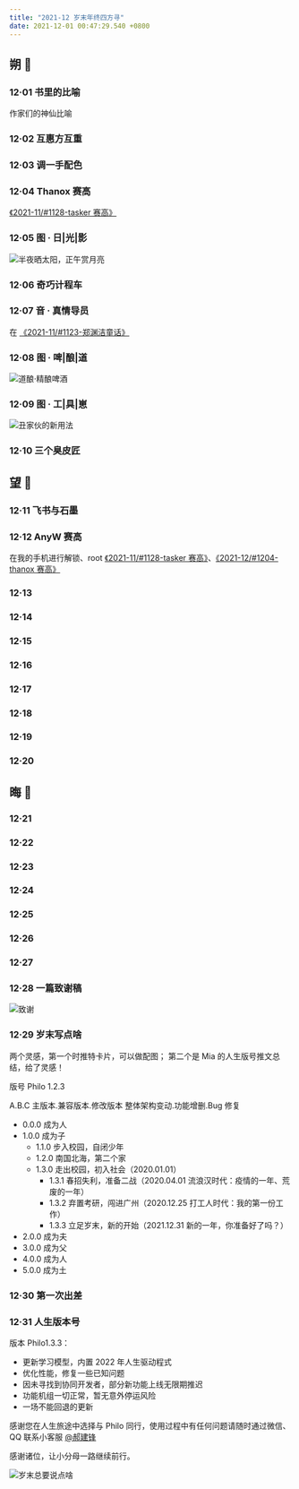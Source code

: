 ```yaml
---
title: "2021-12 岁末年终四方寻"
date: 2021-12-01 00:47:29.540 +0800
---
```


## 朔 🎈

### 12·01 书里的比喻

作家们的神仙比喻

### 12·02 互惠方互重

### 12·03 调一手配色

### 12·04 Thanox 赛高

[《2021-11/#1128-tasker 赛高》](/2021-11/#1128-tasker赛高)

### 12·05 图 · 日|光|影

![半夜晒太阳，正午赏月亮](https://lh3.googleusercontent.com/HtCNzUwV1HXEcOsWLO353JHqX-OglpjF8K3lDzYk4WwuRS1l197pbt59-GV9bX7xRELVZ5XQkRwu-7eqPBaG8xE8z_rPxxHb6ZwGLaaWEipcdGuzoy0nPBzkM80N9VMyAoWyUt13OdRgINcfKAzc9R8ruZM9UTLxLp6AKtCX3sVWJYiZ4LLCFHjcV2wGCuvglN-j7u1vN9bcuE8_miBnmKSlwvGZc022BF6yqibucSD7-DDR4-Ag_spGeTnmeOwOZ13iC1iQVFwO91qBW2lMc82Gu8Qok9LfNOISz4P1n_IiuJPCRTPCi3OFXQx_8wJKREBHEpJGCiTjpM2xuaq0xW2Xxcod3LCENQ5JNckFkIP-UMSGoGa1SIXTj7jl8t6KP2tMc2_QPagGEwLBxoqVxzNrEWiuNoOSw9e1ZQNsj398yHp7vOaEYOK7iYrTQJVgG7-U2mOWc8l1h9Vym2l1ZuhG_qBHpzAqSKrilllxloLQK4Br9yBV9zQOrMiK4IJzkNUxF7achXAUyoomufD4wiCZoPT1uGV05WT24OVnc9LGVUVak6xHXUuwNsqS5_tw10wWRUGQNZhunhvPkNQQ6u4wMfBZgmDcwN05ZnG8wV4g23SrDjCAMMO9_O_2Qi9a28wQXQ6wi0pWcM1iQTdwG1gaSDOzmPkeA7GNN8J2R1U-Zzy4GHJhVmczGuLeQB7AbXX0Xy6HqPt1G3PJCSOvraI=s1048-no?authuser=0)

### 12·06 奇巧计程车

### 12·07 音 · 真情导员

在 [《2021-11/#1123-郑渊洁童话》](/2021-11/#1123-郑渊洁童话)

### 12·08 图 · 啤|酿|道

![道酿·精酿啤酒](https://lh3.googleusercontent.com/GFNHlnsYQWdaCc1KQK3YAakn3UWDI-FVcEv75Dc3TyI1-V8D4VW2sF-kRJIyPwEdRpIjc5W2cgBIF3p-zZXWP_HzGOawKPIv_M5WiyR0GbVTwd3W31ZIuzY_f-xYi820PTon49V7g2F_Hz4m_vcgX9s1LjSLBR2_9AS1HE9r3S0zF_FUQIF77jtP7zeHTFCdKch2gTT4XWjP3eb2kZod8gNsngLAr3sl7njrEfQj6nWb3-waYV0FMYpY8cVgLjhyhK0J-HuyYsEc-vBsKwk28eRfpGruX2AN3TwyU7AeeTRx5IxBrxo4PzdV-QCdLdHBDWM1ndYkXPc_MjRpRy9XhDUH70rpQTqJTLTjX_N6jy8qb-AuJxwQR4UKYtFsw7_KHqCY1W2wT-KFD9BMKMQcEcGTu2cODC2NkNUfHy0fKXVxW_1S9gQ3O10wCke86dBixCFDD6jMHu6vKoQ1Luv0q5jPCntbC_f3vkYimvUpkc7Pyt6ZERnUQNEMTBQqswEplsO2NEA1EFXJLZWrsSHHEKSFZEXTipRWznWn7-_VdmrJ_dDZ3HNxdP7QelwvfyAkNtIJgNRQ2R9iz-Q388G_dx72UX01WqbCXFfdgvtvtf27yybhTriWxgDW0_kH370kKKe84TOTNArqd8kiXCPLTYfGzMz5doGJcxQ1uuU6COyABObhhi8akY1dnXFXo9hmcZmLtbUxnhzHMPqPU1lkTy0=w787-h1048-no?authuser=0)

### 12·09 图 · 工|具|崽

![丑家伙的新用法](https://lh3.googleusercontent.com/0iBHE1_kI6aHJ_4UvvoaC3BKtkMjxPNbRCvJDT1Q-WDoDprn3clFMtkd0HjPEHnlW50v0ypZe7qArDRNhRhkMc43B8xWhwMqmUyphONKOTs_3Xll78Z-7m_v-3hptEP-c-EflkmiP84JJuSmiFdz-lkRWAu1JMu2K5tDzNxT3k9VDxjSRLNHNVIfSdJ0Qhuq5qV1UQ974vZ6gjZ8x_wg7jO80Q5ApWTmaq7jVevA3by0_iy2kh_OtV2juehEWGPWAuIwwMYYbmShpfz6rw_3QzKSz1m3Z-zhyGZoBxnLjAhHNKBm1JlPKSjJ4Uro5mgBllYSvGkBt4y7C-Bp9VokCuyfmlzebdjMk8-34GwRaHtxkHzi7qGaE-UOp82HQhYLhD5YdW7ty-FD6NJbmn1e19jEFFhhBnWoFFwRU3R86o7Fv09j7TtRM6BpbAvyJ43XWzuXtuMCg3nwp64D0rf10u_ZXmX8wnI1HoEKhPGHawCzvbI3w9BIYwD6WQOKwct-1NnFpKBM3MsS27h3zyMNsmSkuk9ew_WFCtYj5CcqzNcZjlrXNiq3tjNgUAlkXaVpf7OlUQn_gRSkrMR6VcTwo0q-O9ALvzTnNsFcSUkgDyX-YGJ0Cld7Pcgbl4i2Vz6HvlpS6JaJXr1kX_oY8sX6dDBphYeS-ZhX-e5HPIRB6GMa5h-wSduCU3pGNZ1WBcZSkmqyravsY-lj3m1f9ORfr94=s1048-no?authuser=0)

### 12·10 三个臭皮匠

## 望 📡

### 12·11 飞书与石墨

### 12·12 AnyW 赛高

在我的手机进行解锁、root [《2021-11/#1128-tasker 赛高》](/2021-11/#1128-tasker赛高)、[《2021-12/#1204-thanox 赛高》](/2021-12/#1204-thanox赛高)

### 12·13

### 12·14

### 12·15

### 12·16

### 12·17

### 12·18

### 12·19

### 12·20

## 晦 💫

### 12·21

### 12·22

### 12·23

### 12·24

### 12·25

### 12·26

### 12·27

### 12·28 一篇致谢稿

![致谢](https://lh3.googleusercontent.com/Jb4xVLylzlHfSiBjjrvHc1G6Sob2JWyhAdpITBsunO-lHlpWAm6h1nTF5xsTqFPD_2t0I6pz8xmeq8Kh2rDOO8KK6edYbYUeRPkxssSfLJCiKX10A86LHkEhWfQNiTRnOpxiHrYN31XmT2nj9rZCBUVboWHqGayizE30kAq3NYOWEg0Cmd8Lp4SUaCZwQLOcLuIUqzR2xapoK-bAjKLe1rsPmpRK-owG8QntkWWyE69GyRW2P3cSm6fnYdQrdFC50mQwPFyiM1AN3ZFgI5K4AIQe8man5l0zoIUFhIGyD5pQDoqvYNuNj8EoB9VNimw0TrGcr1tHMz5JZd5Fh76Xu8lh_sYRqFQQHJiFvFKD_Mq5UO7HfIdoJezUC0mDy40ODeUmWqOpR47N-n5DvF4xRCfb23hbI4HKAov88-LDRYSMO6eQPXK1lZQDHW_bwfydABO5K76S928Hdm4ZSr1_PPUMaN4hfeKTK3R2F9LvFO8m1-YvG5BIbWNV1V71mfAJDxDZ5oJeVsiT5hNDIT1uSww_q5m2o8aW5ErITwXvU_zNLyZ186_nnobVQJFEHjTZLPLOP0zZNUPxOSsqF3XFnQhWSvcTumIjyxrsF_rR98ZkUS0tvQiw5QErQXCQxgkSGN6YrMQSSKdaghoakRlKcQErm5yTG94nJskpdFcsn7eu-6WXsxGq4jBHHKja1--gjvpL-NMj-xV_CTBBjSB4-_Q=w702-h1048-no?authuser=0 "致谢")

### 12·29 岁末写点啥

两个灵感，第一个时推特卡片，可以做配图；
第二个是 Mia 的人生版号推文总结，给了灵感！

版号 Philo 1.2.3

A.B.C
主版本.兼容版本.修改版本
整体架构变动.功能增删.Bug 修复

- 0.0.0 成为人
- 1.0.0 成为子
  - 1.1.0 步入校园，自闭少年
  - 1.2.0 南国北海，第二个家
  - 1.3.0 走出校园，初入社会（2020.01.01）
    - 1.3.1 春招失利，准备二战（2020.04.01 流浪汉时代：疫情的一年、荒废的一年）
    - 1.3.2 弃置考研，闯进广州（2020.12.25 打工人时代：我的第一份工作）
    - 1.3.3 立足岁末，新的开始（2021.12.31 新的一年，你准备好了吗？）
- 2.0.0 成为夫
- 3.0.0 成为父
- 4.0.0 成为人
- 5.0.0 成为土

### 12·30 第一次出差

### 12·31 人生版本号

版本 Philo1.3.3：

- 更新学习模型，内置 2022 年人生驱动程式
- 优化性能，修复一些已知问题
- 因未寻找到协同开发者，部分新功能上线无限期推迟
- 功能机组一切正常，暂无意外停运风险
- 一场不能回退的更新

感谢您在人生旅途中选择与 Philo 同行，使用过程中有任何问题请随时通过微信、QQ 联系小客服 [@郝建锋](haojianfeng.com)

感谢诸位，让小分母一路继续前行。

![岁末总要说点啥](https://lh3.googleusercontent.com/sV1RkI0zs9DNc6RC3Fuvx5Qmab8GQCh1kdZfhI45gMvpGOFebfckh3Kf7ExNtzYOcoG4XHfGph8Rtv3jWLOWERXqumbyFy8Z8cAXU7Rbs0kHD7f4AI1xf3xtdI783OK2Bj5YA2MXtQ4rlBfEhyUaBPtSELGHNiqKvYLuFSx_e8ja6WF06rxKhy5eUz7LCVt7cmI6Jol2slEt62esiXk4bWJ_VLLiYGsN-YdqO1JVQSwTOXQC3pOA9V4cwHRaVbG5AZCP3ZVDyMWXtnQFR9mRxB3-iByS5TsqDgSMTnB2sApPOdiiy4hfpafuIWJHFq015SOj3VnsQ-w5l45GmXZBdcqNhejfJlLPhVRJBoRjGKv2cf1a7P-iqLIfmuxICzEqdAKBttastaNakokwkoY_ZM3yOsaS6SC-3pHL9o4rH_sJHcI2zGWSmoDNW1jEcf8xR22qHQUQNi6kFVrzbb09eFPPAPoGMYkv6hvpXkr8aQnqJjQ4QHDSaIJNfWhusf52pFLoc-50omHD-11K4AZSR2zc_AR98GNUFNg2hoqkUXg3Nrn2c0EFKAxLBCEcDsDkZl0IAfLtOpqJG8eaxlWKaFnrx36Pn2kMp8l6MFPED0gf3_15oy-Nkd5k19P6NUTmTx5UC_EJHQig4CZfUjM8yCgVpmRgTF-K8QsrHh2a3ZEYodv1jraAx43tMBPpe1BkYK8JPhVwrorU7cPqj79fEQg=w1222-h462-no?authuser=0)
